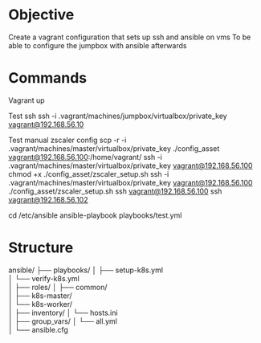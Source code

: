# Objective

Create a vagrant configuration that sets up ssh and ansible on vms
To be able to configure the jumpbox with ansible afterwards

# Commands
Vagrant up

Test ssh
ssh -i .vagrant/machines/jumpbox/virtualbox/private_key vagrant@192.168.56.10 

Test manual zscaler config
scp -r -i .vagrant/machines/master/virtualbox/private_key ./config_asset vagrant@192.168.56.100:/home/vagrant/
ssh -i .vagrant/machines/master/virtualbox/private_key vagrant@192.168.56.100 chmod +x ./config_asset/zscaler_setup.sh
ssh -i .vagrant/machines/master/virtualbox/private_key vagrant@192.168.56.100 ./config_asset/zscaler_setup.sh
ssh vagrant@192.168.56.100
ssh vagrant@192.168.56.102 


cd /etc/ansible
ansible-playbook playbooks/test.yml 




# Structure

ansible/
├── playbooks/
│   ├── setup-k8s.yml         
│   └── verify-k8s.yml         
│
├── roles/
│   ├── common/               
│   ├── k8s-master/           
│   └── k8s-worker/           
│
├── inventory/
│   └── hosts.ini             
│
├── group_vars/
│   └── all.yml                
│
└── ansible.cfg